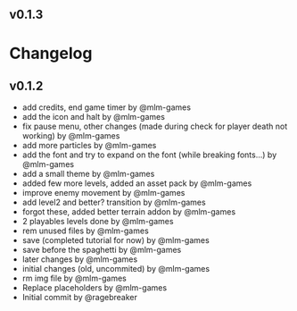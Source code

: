 ## v0.1.3




# Changelog

## v0.1.2

- add credits, end game timer by @mlm-games
- add the icon and halt by @mlm-games
- fix pause menu, other changes (made during check for player death not working) by @mlm-games
- add more particles by @mlm-games
- add the font and try to  expand on the font (while breaking fonts...) by @mlm-games
- add a small theme by @mlm-games
- added few more levels, added an asset pack by @mlm-games
- improve enemy movement by @mlm-games
- add level2 and better? transition by @mlm-games
- forgot these, added better terrain addon by @mlm-games
- 2 playables levels done by @mlm-games
- rem unused files by @mlm-games
- save (completed tutorial for now) by @mlm-games
- save before the spaghetti by @mlm-games
- later changes by @mlm-games
- initial changes (old, uncommited) by @mlm-games
- rm img file by @mlm-games
- Replace placeholders by @mlm-games
- Initial commit by @ragebreaker

